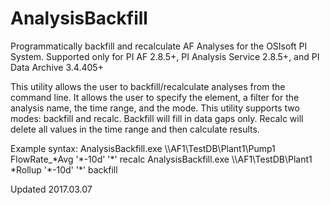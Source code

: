 # AnalysisBackfill
Programmatically backfill and recalculate AF Analyses for the OSIsoft PI System.  Supported only for PI AF 2.8.5+, PI Analysis Service 2.8.5+, and PI Data Archive 3.4.405+

This utility allows the user to backfill/recalculate analyses from the command line.  It allows the user to specify the element, a filter for the analysis name, the time range, and the mode.  This utility supports two modes: backfill and recalc.  Backfill will fill in data gaps only.  Recalc will delete all values in the time range and then calculate results.  

Example syntax:
	AnalysisBackfill.exe \\\\AF1\TestDB\Plant1\Pump1 FlowRate_\*Avg '\*-10d' '\*' recalc
	AnalysisBackfill.exe \\\\AF1\TestDB\Plant1 \*Rollup '\*-10d' '\*' backfill

Updated 2017.03.07
